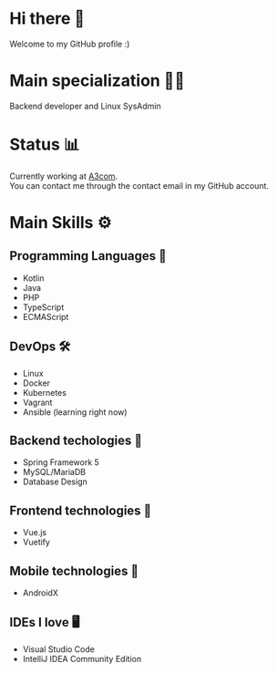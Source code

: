 # Hi there 👋
Welcome to my GitHub profile :)
# Main specialization 🧑‍💻
Backend developer and Linux SysAdmin
# Status 📊
Currently working at [A3com](https://a3com.es).  
You can contact me through the contact email in my GitHub account.
# Main Skills ⚙️
## Programming Languages 🔧
- Kotlin
- Java
- PHP
- TypeScript
- ECMAScript
## DevOps 🛠️
- Linux
- Docker
- Kubernetes
- Vagrant
- Ansible (learning right now)
## Backend techologies 🔨
- Spring Framework 5
- MySQL/MariaDB
- Database Design

## Frontend technologies 🎨
- Vue.js
- Vuetify
## Mobile technologies 📱
- AndroidX
## IDEs I love 🖥️
- Visual Studio Code
- IntelliJ IDEA Community Edition
